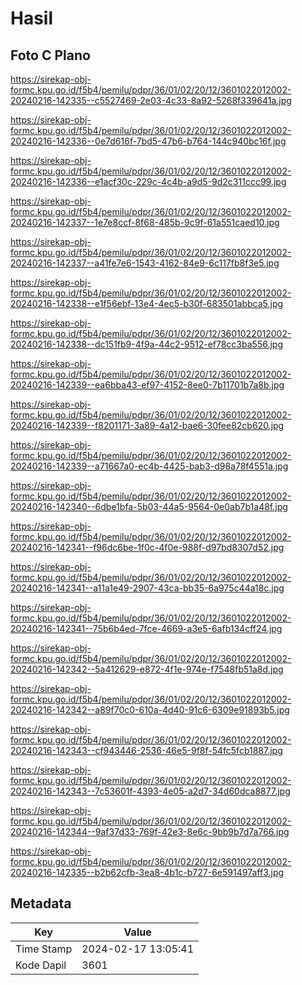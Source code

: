# Hasil

## Foto C Plano

https://sirekap-obj-formc.kpu.go.id/f5b4/pemilu/pdpr/36/01/02/20/12/3601022012002-20240216-142335--c5527469-2e03-4c33-8a92-5268f339641a.jpg

https://sirekap-obj-formc.kpu.go.id/f5b4/pemilu/pdpr/36/01/02/20/12/3601022012002-20240216-142336--0e7d616f-7bd5-47b6-b764-144c940bc16f.jpg

https://sirekap-obj-formc.kpu.go.id/f5b4/pemilu/pdpr/36/01/02/20/12/3601022012002-20240216-142336--e1acf30c-229c-4c4b-a9d5-9d2c311ccc99.jpg

https://sirekap-obj-formc.kpu.go.id/f5b4/pemilu/pdpr/36/01/02/20/12/3601022012002-20240216-142337--1e7e8ccf-8f68-485b-9c9f-61a551caed10.jpg

https://sirekap-obj-formc.kpu.go.id/f5b4/pemilu/pdpr/36/01/02/20/12/3601022012002-20240216-142337--a41fe7e6-1543-4162-84e9-6c117fb8f3e5.jpg

https://sirekap-obj-formc.kpu.go.id/f5b4/pemilu/pdpr/36/01/02/20/12/3601022012002-20240216-142338--e1f56ebf-13e4-4ec5-b30f-683501abbca5.jpg

https://sirekap-obj-formc.kpu.go.id/f5b4/pemilu/pdpr/36/01/02/20/12/3601022012002-20240216-142338--dc151fb9-4f9a-44c2-9512-ef78cc3ba556.jpg

https://sirekap-obj-formc.kpu.go.id/f5b4/pemilu/pdpr/36/01/02/20/12/3601022012002-20240216-142339--ea6bba43-ef97-4152-8ee0-7b11701b7a8b.jpg

https://sirekap-obj-formc.kpu.go.id/f5b4/pemilu/pdpr/36/01/02/20/12/3601022012002-20240216-142339--f8201171-3a89-4a12-bae6-30fee82cb620.jpg

https://sirekap-obj-formc.kpu.go.id/f5b4/pemilu/pdpr/36/01/02/20/12/3601022012002-20240216-142339--a71667a0-ec4b-4425-bab3-d98a78f4551a.jpg

https://sirekap-obj-formc.kpu.go.id/f5b4/pemilu/pdpr/36/01/02/20/12/3601022012002-20240216-142340--6dbe1bfa-5b03-44a5-9564-0e0ab7b1a48f.jpg

https://sirekap-obj-formc.kpu.go.id/f5b4/pemilu/pdpr/36/01/02/20/12/3601022012002-20240216-142341--f96dc6be-1f0c-4f0e-988f-d97bd8307d52.jpg

https://sirekap-obj-formc.kpu.go.id/f5b4/pemilu/pdpr/36/01/02/20/12/3601022012002-20240216-142341--a11a1e49-2907-43ca-bb35-6a975c44a18c.jpg

https://sirekap-obj-formc.kpu.go.id/f5b4/pemilu/pdpr/36/01/02/20/12/3601022012002-20240216-142341--75b6b4ed-7fce-4669-a3e5-6afb134cff24.jpg

https://sirekap-obj-formc.kpu.go.id/f5b4/pemilu/pdpr/36/01/02/20/12/3601022012002-20240216-142342--5a412629-e872-4f1e-974e-f7548fb51a8d.jpg

https://sirekap-obj-formc.kpu.go.id/f5b4/pemilu/pdpr/36/01/02/20/12/3601022012002-20240216-142342--a89f70c0-610a-4d40-91c6-6309e91893b5.jpg

https://sirekap-obj-formc.kpu.go.id/f5b4/pemilu/pdpr/36/01/02/20/12/3601022012002-20240216-142343--cf943446-2536-46e5-9f8f-54fc5fcb1887.jpg

https://sirekap-obj-formc.kpu.go.id/f5b4/pemilu/pdpr/36/01/02/20/12/3601022012002-20240216-142343--7c53601f-4393-4e05-a2d7-34d60dca8877.jpg

https://sirekap-obj-formc.kpu.go.id/f5b4/pemilu/pdpr/36/01/02/20/12/3601022012002-20240216-142344--9af37d33-769f-42e3-8e6c-9bb9b7d7a766.jpg

https://sirekap-obj-formc.kpu.go.id/f5b4/pemilu/pdpr/36/01/02/20/12/3601022012002-20240216-142335--b2b62cfb-3ea8-4b1c-b727-6e591497aff3.jpg


## Metadata

| Key        | Value               |
| ---------- | ------------------- |
| Time Stamp | 2024-02-17 13:05:41 |
| Kode Dapil | 3601                |



